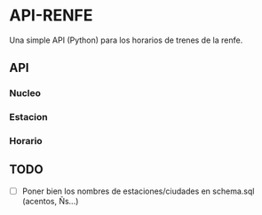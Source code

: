 # API-RENFE
Una simple API (Python) para los horarios de trenes de la renfe.

## API
### Nucleo
### Estacion
### Horario

## TODO
* [ ] Poner bien los nombres de estaciones/ciudades en schema.sql (acentos, Ñs...)
